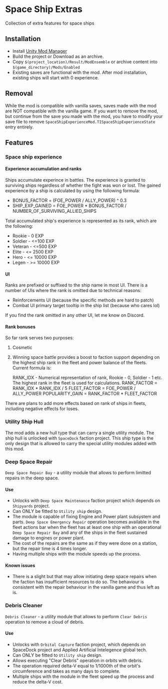 # Space Ship Extras

Collection of extra features for space ships

## Installation

* Install [Unity Mod Manager](https://www.nexusmods.com/site/mods/21)
* Build the project or Download as an archive.
* Copy `$(project_location)/Result/ModEnsemble` or archive content into
  `$(game_directory)/Mods/Enabled`
* Existing saves are functional with the mod. After mod installation, existing
  ships will start with 0 experience.

## Removal

While the mod is compatible with vanilla saves, saves made with the mod are NOT
compatible with the vanilla game. If you want to remove the mod, but continue
from the save you made with the mod, you have to modify your save file to remove
`SpaceShipExperienceMod.TISpaceShipExperienceState` entry entirely.

## Features

### Space ship experience

#### Experience accumulation and ranks

Ships accumulate experince in battles. The experience is granted to surviving
ships regardless of whether the fight was won or lost. The gained experience
by a ship is calculated by using the following formula:

* BONUS_FACTOR = (FOE_POWER / ALLY_POWER) ^ 0.3
* SHIP_EXP_GAINED = FOE_POWER * BONUS_FACTOR / NUMBER_OF_SURVIVING_ALLIED_SHIPS

Total accumulated ship's experience is represented as its rank, which are the
following:

* Rookie - 0 EXP
* Soldier - <=100 EXP
* Veteran - <=500 EXP
* Elite - <= 2500 EXP
* Hero - <= 10000 EXP
* Legen - >= 10000 EXP

#### UI
Ranks are prefixed or suffixed to the ship name in most UI. There is a number of
UIs where the rank is omitted due to technical reasons:
* Reinforcements UI (because the specific methods are hard to patch)
* Combat UI primary target tooltip in the ship list (because who cares lol)

If you find the rank omitted in any other UI, let me know on Discord.

#### Rank bonuses

So far rank serves two purposes:
1) Cosmetic
2) Winning space battle provides a boost to faction support depending on
   the highest ship rank in the fleet and power balance of the fleets.
   Current formula is:

   RANK_IDX - Numerical representation of rank, Rookie - 0, Soldier - 1 etc.
              The highest rank in the fleet is used for calculations.
   RANK_FACTOR = RANK_IDX * RANK_IDX / 5
   FLEET_FACTOR = FOE_POWER / ALLY_POWER
   POPULARITY_GAIN = RANK_FACTOR * FLEET_FACTOR

There are plans to add more effects based on rank of ships in fleets, including
negative effects for loses.

### Utility Ship Hull

The mod adds a new hull type that can carry a single utility module. The ship
hull is unlocked with `SpaceDock` faction project. This ship type is the only
design that is allowed to carry the special utility modules added with this mod.

### Deep Space Repair

`Deep Space Repair Bay` - a utility module that allows to perform
limitted repairs in the deep space. 

#### Use

* Unlocks with `Deep Space Maintenance` faction project which depends on
  `Shipyards` project.
* Can ONLY be fitted to `Utility ship` design.
* The module is capable of fixing Engine and Power plant subsystem and parts.
  `Deep Space Emergency Repair` operation becomes available in the fleet actions
  bar when the fleet has at least one ship with an operational 
  `Deep Space Repair Bay` and any of the ships in the fleet sustained damage to
  engines or power plant.
* The cost of the repairs are the same as if they were done on a station, but
  the repair time is 4 times longer.
* Having multiple ships with the module speeds up the process.

#### Known issues

* There is a slight but that may allow initiating deep space repairs when the
  faction has insufficient resources to do so. The behaviour is consistent with
  the repair behaviour in the vanilla game and thus left as is.

### Debris Cleaner

`Debris Cleaner` - a utility module that allows to perform `Clear Debris`
operation to remove a cloud of debris.

#### Use

* Unlocks with `Orbital Capture` faction project, which depends on SpaceDock 
  project and Applied Artificial Intelegence global tech.
* Can ONLY be fitted to `Utility ship` design.
* Allows executing "Clear Debris" operation in orbits with debris.
* The operation required delta-V equal to 1/1000th of the orbit's circumference
  and takes as many days to complete.
* Multiple ships with the module in the fleet speed up the process and reduce
  the delta-V cost.
